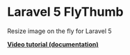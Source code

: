 # Laravel 5 FlyThumb
Resize image on the fly for Laravel 5

**[Video tutorial (documentation)](https://drive.google.com/file/d/0B1AQ6cykT8CiMjNzdVp3cTVQN0k/view?usp=sharing)**
